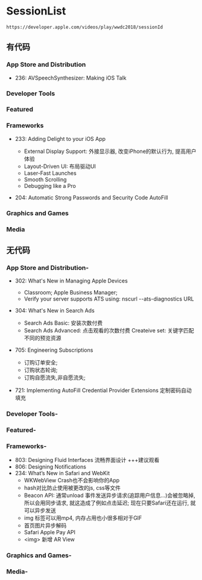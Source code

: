 # SessionList

    https://developer.apple.com/videos/play/wwdc2018/sessionId

## 有代码

### App Store and Distribution

* 236: AVSpeechSynthesizer: Making iOS Talk

### Developer Tools

### Featured

### Frameworks

* 233: Adding Delight to your iOS App  
  * External Display Support: 外接显示器, 改变iPhone的默认行为, 提高用户体验  
  * Layout-Driven UI: 布局驱动UI  
  * Laser-Fast Launches  
  * Smooth Scrolling  
  * Debugging like a Pro

* 204: Automatic Strong Passwords and Security Code AutoFill

### Graphics and Games

### Media

## 无代码

### App Store and Distribution-

* 302: What's New in Managing Apple Devices  
  * Classroom; Apple Business Manager;
  * Verify your server supports ATS using: nscurl --ats-diagnostics URL

* 304: What's New in Search Ads
  * Search Ads Basic: 安装次数付费
  * Search Ads Advanced: 点击观看的次数付费 Createive set: 关键字匹配不同的预览资源

* 705: Engineering Subscriptions
  * 订购订单安全;
  * 订购状态轮询;
  * 订购自愿流失,非自愿流失;

* 721: Implementing AutoFill Credential Provider Extensions 定制密码自动填充

### Developer Tools-

### Featured-

### Frameworks-

* 803: Designing Fluid Interfaces 流畅界面设计  +++建议观看
* 806: Designing Notifications
* 234: What’s New in Safari and WebKit  
  * WKWebView Crash也不会影响你的App
  * hash对比防止使用被更改的js, css等文件
  * Beacon API: 通常unload 事件发送异步请求(追踪用户信息...)会被忽略掉, 所以会用同步请求, 就这造成了例如点击延迟; 现在只要Safari还在运行, 就可以异步发送
  * img 标签可以用mp4, 内存占用也小很多相对于GIF
  * 首页图片异步解码
  * Safari Apple Pay API
  * &lt;img&gt; 新增 AR View

### Graphics and Games-

### Media-
